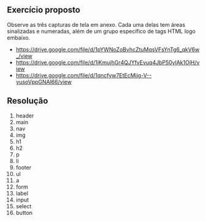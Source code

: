## Exercício proposto

Observe as três capturas de tela em anexo. Cada uma delas tem áreas sinalizadas e numeradas, além de um grupo específico de tags HTML logo embaixo.


- https://drive.google.com/file/d/1pYWNoZoBvhcZtuMqsVFsYnTg6_qkV6w_/view
- https://drive.google.com/file/d/1jKmujhGr4QJYfvEvuq4JbP50ylAk1OjH/view
- https://drive.google.com/file/d/1qncfyw7EtEcMjjg-V--yusoVppGNAl66/view

## Resolução

1. header
2. main
3. nav
4. img
5. h1
6. h2
7. p
8. li
9. footer
10. ul
11. a
12. form
13. label
14. input
15. select
16. button